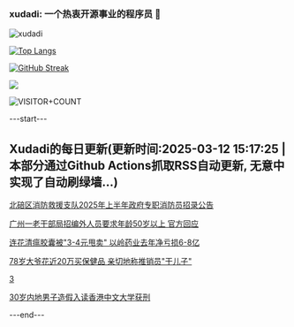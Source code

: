 ### xudadi: 一个热衷开源事业的程序员 👋

![xudadi](https://github-readme-stats-git-masterorgs-github-readme-stats-team.vercel.app/api?username=xudadi)

[![Top Langs](https://github-readme-stats.vercel.app/api/top-langs/?username=xudadi)](https://github.com/anuraghazra/github-readme-stats)

[![GitHub Streak](https://streak-stats.demolab.com?user=xudadi&locale=zh_Hans)](https://git.io/streak-stats)

![](https://raw.githubusercontent.com/xudadi/xudadi/main/assets/github-contribution-grid-snake.svg)

![VISITOR+COUNT](https://komarev.com/ghpvc/?username=xudadi&label=VISITOR+COUNT)


---start---

## Xudadi的每日更新(更新时间:2025-03-12 15:17:25 | 本部分通过Github Actions抓取RSS自动更新, 无意中实现了自动刷绿墙...)

[北碚区消防救援支队2025年上半年政府专职消防员招录公告](https://www.gongkaoleida.com/article/2318116)

[广州一老干部局招编外人员要求年龄50岁以上 官方回应](https://m.163.com/news/article/JQF0L7OV053469M5.html)

[连花清瘟胶囊被"3-4元甩卖" 以岭药业去年净亏损6-8亿](https://m.163.com/news/article/JQEPV1T5051492T3.html)

[78岁大爷花近20万买保健品 亲切地称推销员"干儿子"](https://m.163.com/news/article/JQEMVNGE05561G0D.html)

[3](https://m.163.com/touch/news/sub/domestic)

[30岁内地男子造假入读香港中文大学获刑](https://m.163.com/news/article/JQEPBM9605129QAF.html)

---end---
